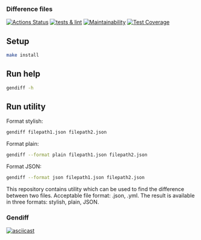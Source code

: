### Difference files
[![Actions Status](https://github.com/SofiaPechkur/frontend-project-46/actions/workflows/hexlet-check.yml/badge.svg)](https://github.com/SofiaPechkur/frontend-project-46/actions)
[![tests & lint](https://github.com/SofiaPechkur/frontend-project-46/actions/workflows/tests&lint.yml/badge.svg)](https://github.com/SofiaPechkur/frontend-project-46/actions/workflows/tests&lint.yml)
[![Maintainability](https://api.codeclimate.com/v1/badges/68949f69fd3413a06235/maintainability)](https://codeclimate.com/github/SofiaPechkur/frontend-project-46/maintainability)
[![Test Coverage](https://api.codeclimate.com/v1/badges/68949f69fd3413a06235/test_coverage)](https://codeclimate.com/github/SofiaPechkur/frontend-project-46/test_coverage)
## Setup
```bash
make install
```
## Run help
```bash
gendiff -h
```
## Run utility
Format stylish:
```bash
gendiff filepath1.json filepath2.json
```
Format plain:
```bash
gendiff --format plain filepath1.json filepath2.json
```
Format JSON:
```bash
gendiff --format json filepath1.json filepath2.json
```
This repository contains utility which can be used to find the difference between two files. Acceptable file format: .json, .yml. The result is available in three formats: stylish, plain, JSON.
### Gendiff
[![asciicast](https://asciinema.org/a/687241.svg)](https://asciinema.org/a/687241)
